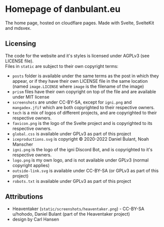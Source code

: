 # Homepage of danbulant.eu

The home page, hosted on cloudflare pages. Made with Svelte, SvelteKit and mdsvex.

## Licensing

The code for the website and it's styles is licensed under AGPLv3 (see LICENSE file).  
Files in `static` are subject to their own copyright terms:
- `posts` folder is available under the same terms as the post in which they appear, or if they have their own LICENSE file in the same location (named `image.LICENSE` where `image` is the filename of the image)
- `prism` files have their own copyright on top of the file and are available under MIT license
- `screenshots` are under CC-BY-SA, except for `igni.png` and `mangadex.jfif` which are both copyrighted to their respective owners.
- `tech` is a mix of logos of different projects, and are copyrighted to their respective owners.
- `favicon.png` is the logo of the Svelte project and is copyrighted to its respective owners.
- `global.css` is available under GPLv3 as part of this project
- `iceproductions.svg` is copyright &copy; 2020-2022 Daniel Bulant, Noah Manscher
- `igni.png` is the logo of the igni Discord Bot, and is copyrighted to it's respective owners.
- `logo.png` is my own logo, and is not available under GPLv3 (normal copyright applies)
- `outside-link.svg` is available under CC-BY-SA (or GPLv3 as part of this project)
- `robots.txt` is available under GPLv3 as part of this project

## Attributions

- Heaventaker (`static/screenshots/heaventaker.png`) - CC-BY-SA u/hohodo, Daniel Bulant (part of the Heaventaker project)
- design by Carl Hansen

